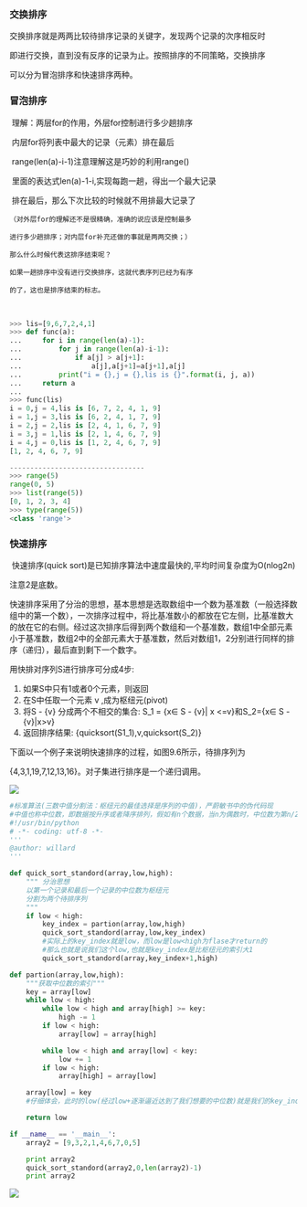 ### 交换排序

交换排序就是两两比较待排序记录的关键字，发现两个记录的次序相反时

即进行交换，直到没有反序的记录为止。按照排序的不同策略，交换排序

可以分为冒泡排序和快速排序两种。



### 冒泡排序

​	理解：两层for的作用，外层for控制进行多少趟排序

​	内层for将列表中最大的记录（元素）排在最后

​	range(len(a)-i-1)注意理解这是巧妙的利用range()

​	里面的表达式len(a)-1-i,实现每跑一趟，得出一个最大记录

​	排在最后，那么下次比较的时候就不用排最大记录了



```
（对外层for的理解还不是很精确，准确的说应该是控制最多

进行多少趟排序；对内层for补充还做的事就是两两交换；）

那么什么时候代表这排序结束呢？

如果一趟排序中没有进行交换排序，这就代表序列已经为有序

的了，这也是排序结束的标志。

```



​	



```python
>>> lis=[9,6,7,2,4,1]
>>> def func(a):
...     for i in range(len(a)-1):
...         for j in range(len(a)-i-1):
...             if a[j] > a[j+1]:
...                 a[j],a[j+1]=a[j+1],a[j]
...         print("i = {},j = {},lis is {}".format(i, j, a))
...     return a
... 
>>> func(lis)
i = 0,j = 4,lis is [6, 7, 2, 4, 1, 9]
i = 1,j = 3,lis is [6, 2, 4, 1, 7, 9]
i = 2,j = 2,lis is [2, 4, 1, 6, 7, 9]
i = 3,j = 1,lis is [2, 1, 4, 6, 7, 9]
i = 4,j = 0,lis is [1, 2, 4, 6, 7, 9]
[1, 2, 4, 6, 7, 9]

---------------------------------
>>> range(5)
range(0, 5)
>>> list(range(5))
[0, 1, 2, 3, 4]
>>> type(range(5))
<class 'range'>
```



### 快速排序

​	快速排序(quick sort)是已知排序算法中速度最快的,平均时间复杂度为O(nlog2n)

注意2是底数。

快速排序采用了分治的思想，基本思想是选取数组中一个数为基准数（一般选择数组中的第一个数），一次排序过程中，将比基准数小的都放在它左侧，比基准数大的放在它的右侧。经过这次排序后得到两个数组和一个基准数，数组1中全部元素小于基准数，数组2中的全部元素大于基准数，然后对数组1，2分别进行同样的排序（递归），最后直到剩下一个数字。



用快排对序列S进行排序可分成4步:

1. 如果S中只有1或者0个元素，则返回
2. 在S中任取一个元素 v ,成为枢纽元(pivot)
3. 将S - {v} 分成两个不相交的集合: S_1 = {x∈ S - {v}| x <=v}和S_2={x∈ S - {v}|x>v}
4. 返回排序结果:  {quicksort(S1_1),v,quicksort(S_2)} 



下面以一个例子来说明快速排序的过程，如图9.6所示，待排序列为

{4,3,1,19,7,12,13,16}。对子集进行排序是一个递归调用。



![](http://p7bj6aatj.bkt.clouddn.com/quicksort.jpg)



```python
#标准算法(三数中值分割法：枢纽元的最佳选择是序列的中值)，严蔚敏书中的伪代码现
#中值也称中位数，即数据按升序或者降序排列，假如有n个数据，当n为偶数时，中位数为第n/2位数和第(n+2)/2位数的平均数;如果n为奇数，那么中位数为第(n+1)/2位数的值。
#!/usr/bin/python
# -*- coding: utf-8 -*-
'''
@author: willard
'''

def quick_sort_standord(array,low,high):
    """ 分治思想
    以第一个记录和最后一个记录的中位数为枢纽元
    分割为两个待排序列
    """
    if low < high:
        key_index = partion(array,low,high)
        quick_sort_standord(array,low,key_index)
        #实际上的key_index就是low，而low是low<high为flase才return的
        #那么也就是说我们这个low,也就是key_index是比枢纽元的索引大1
        quick_sort_standord(array,key_index+1,high)

def partion(array,low,high):
    """获取中位数的索引"""
    key = array[low]
    while low < high:
        while low < high and array[high] >= key:
            high -= 1
        if low < high:
            array[low] = array[high]

        while low < high and array[low] < key:
            low += 1
        if low < high:
            array[high] = array[low]

    array[low] = key
    #仔细体会，此时的low(经过low+逐渐逼近达到了我们想要的中位数)就是我们的key_index

    return low

if __name__ == '__main__':
    array2 = [9,3,2,1,4,6,7,0,5]

    print array2
    quick_sort_standord(array2,0,len(array2)-1)
    print array2
```

![](http://p7bj6aatj.bkt.clouddn.com/quick_sort_stand.jpg)

